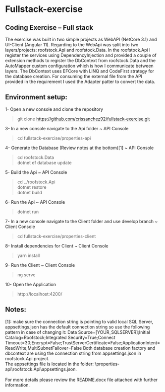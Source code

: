 # Fullstack-exercise
## Coding Exercise – Full stack


The exercise was built in two simple projects as WebAPI (NetCore 3.1) and UI-Client (Angular 11). Regarding to the WebApi was split into two layers/projects: roofstock.Api and roofstock.Data. In the roofstock.Api I register the services using DependencyInjection and provided a couple of extension methods to register the DbContext from roofstock.Data and the AutoMapper custom configuration which is how I communicate between layers. The DbContext uses EFCore with LINQ and CodeFirst strategy for the database creation. For consuming the external file from the API provided in the requirement I used the Adapter patter to convert the data.


## Environment setup:
1- Open a new console and clone the repository
 > git clone https://github.com/crissanchez92/fullstack-exercise.git

3- In a new console navigate to the Api folder ~ API Console
 > cd fullstack-exercise/properties-api

4- Generate the Database (Review notes at the bottom)[1] ~ API Console
 > cd roofstock.Data <br />
 > dotnet ef database update
 
5- Build the Api ~ API Console
 > cd ../roofstock.Api <br />
 > dotnet restore <br />
 > dotnet build

6- Run the Api ~ API Console
 > dotnet run

7- In a new console navigate to the Client folder and use develop branch ~ Client Console
 > cd fullstack-exercise/properties-client

8- Install dependencies for Client ~ Client Console
 > yarn install

9- Run the Client ~ Client Console
 > ng serve
 
10- Open the Application
 > http://localhost:4200/

## Notes:

[1]: make sure the connection string is pointing to valid local SQL Server, appsettings.json has the default connection string so use the following pattern in case of changing it:
Data Source=[YOUR_SQLSERVER];Initial Catalog=Roofstock;Integrated Security=True;Connect Timeout=30;Encrypt=False;TrustServerCertificate=False;ApplicationIntent=ReadWrite;MultiSubnetFailover=False
Both database creation factory and dbcontext are using the connection string from appsettings.json in roofstock.Api project.
<br />
The appsettings file is located in the folder: \properties-api\roofstock.Api\appsettings.json.
<br />
<br />
For more details please review the README.docx file attached with further information.